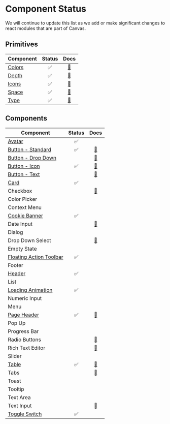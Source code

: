 # Component Status

We will continue to update this list as we add or make significant changes to react modules that are
part of Canvas.

## Primitives

| Component                               |       Status       |                               Docs                                |
| --------------------------------------- | :----------------: | :---------------------------------------------------------------: |
| [Colors](modules/canvas-kit-react-core) | :white_check_mark: | [:blue_book:](https://design.workday.com/guidelines/visual/color) |
| [Depth](modules/canvas-kit-react-core)  | :white_check_mark: | [:blue_book:](https://design.workday.com/guidelines/visual/depth) |
| [Icons](modules/canvas-kit-react-icon)  | :white_check_mark: | [:blue_book:](https://design.workday.com/guidelines/visual/icons) |
| [Space](modules/canvas-kit-react-core)  | :white_check_mark: | [:blue_book:](https://design.workday.com/guidelines/visual/space) |
| [Type](modules/canvas-kit-react-core)   | :white_check_mark: | [:blue_book:](https://design.workday.com/guidelines/visual/type)  |

## Components

| Component                                                                     |       Status       |                                       Docs                                       |
| ----------------------------------------------------------------------------- | :----------------: | :------------------------------------------------------------------------------: |
| [Avatar](modules/canvas-kit-react-avatar)                                     | :white_check_mark: |                                                                                  |
| [Button - Standard](modules/canvas-kit-react-button)                          | :white_check_mark: |     [:blue_book:](https://design.workday.com/guidelines/components/buttons)      |
| [Button - Drop Down](modules/canvas-kit-react-button)                         |                    |     [:blue_book:](https://design.workday.com/guidelines/components/buttons)      |
| [Button - Icon](modules/canvas-kit-react-button)                              | :white_check_mark: |     [:blue_book:](https://design.workday.com/guidelines/components/buttons)      |
| [Button - Text](modules/canvas-kit-react-button)                              |                    |     [:blue_book:](https://design.workday.com/guidelines/components/buttons)      |
| [Card](modules/canvas-kit-react-card)                                         | :white_check_mark: |                                                                                  |
| Checkbox                                                                      |                    |   [:blue_book:](https://design.workday.com/guidelines/components/check-boxes)    |
| Color Picker                                                                  |                    |                                                                                  |
| Context Menu                                                                  |                    |                                                                                  |
| [Cookie Banner](modules/canvas-kit-react-cookie-banner)                       | :white_check_mark: |                                                                                  |
| Date Input                                                                    |                    |   [:blue_book:](https://design.workday.com/guidelines/components/date-picker)    |
| Dialog                                                                        |                    |                                                                                  |
| Drop Down Select                                                              |                    |  [:blue_book:](https://design.workday.com/guidelines/components/dropdown-menus)  |
| Empty State                                                                   |                    |                                                                                  |
| [Floating Action Toolbar](modules/canvas-kit-react-fat)                       | :white_check_mark: |                                                                                  |
| Footer                                                                        |                    |                                                                                  |
| [Header](https://design.workday.com/guidelines/components/application-header) | :white_check_mark: |                                                                                  |
| List                                                                          |                    |                                                                                  |
| [Loading Animation](canvas-kit-react-loading-animation)                       | :white_check_mark: |                                                                                  |
| Numeric Input                                                                 |                    |                                                                                  |
| Menu                                                                          |                    |                                                                                  |
| [Page Header](https://design.workday.com/guidelines/components/page-header)   | :white_check_mark: |   [:blue_book:](https://design.workday.com/guidelines/components/page-header)    |
| Pop Up                                                                        |                    |                                                                                  |
| Progress Bar                                                                  |                    |                                                                                  |
| Radio Buttons                                                                 |                    |  [:blue_book:](https://design.workday.com/guidelines/components/radio-buttons)   |
| Rich Text Editor                                                              |                    | [:blue_book:](https://design.workday.com/guidelines/components/rich-text-editor) |
| Slider                                                                        |                    |                                                                                  |
| [Table](modules/canvas-kit-react-table)                                       | :white_check_mark: |      [:blue_book:](https://design.workday.com/guidelines/components/grids)       |
| Tabs                                                                          |                    |       [:blue_book:](https://design.workday.com/guidelines/components/tabs)       |
| Toast                                                                         |                    |                                                                                  |
| Tooltip                                                                       |                    |                                                                                  |
| Text Area                                                                     |                    |                                                                                  |
| Text Input                                                                    |                    |   [:blue_book:](https://design.workday.com/guidelines/components/text-inputs)    |
| [Toggle Switch](modules/canvas-kit-react-toggle)                              | :white_check_mark: |                                                                                  |
